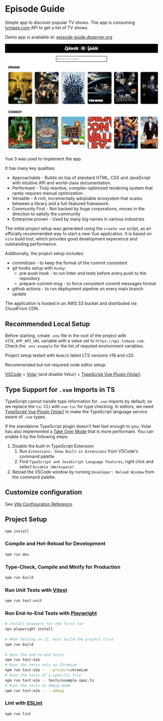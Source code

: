 # Episode Guide

Simple app to discover popular TV shows. The app is consuming [tvmaze.com](https://www.tvmaze.com) API to get a list of TV shows. 

Demo app is available at: [episode-guide.dpserver.org](https://episode-guide.dpserver.org)

![Episode Guide](./episode-guide-screen.png)

Vue 3 was used to implement the app.

It has many key qualities:

- Approachable - Builds on top of standard HTML, CSS and JavaScript with intuitive API and world-class documentation.
- Performant - Truly reactive, compiler-optimized rendering system that rarely requires manual optimization.
- Versatile - A rich, incrementally adoptable ecosystem that scales between a library and a full-featured framework.
- Community First - Not backed by huge corporations, moves in the direction to satisfy the community
- Enterprise proven - Used by many big names in various industries

The initial project setup was generated using the `create-vue` script, as an officially recommended way to start a new Vue application.
It is based on `vite` build tool, which provides good development experience and outstanding performance.

Additionally, the project setup includes:

- commitizen - to keep the format of the commit consistent
- git hooks setup with `husky`:
  - pre-push hook - to run linter and tests before every push to the repository
  - prepare-commit-msg - to force consistent commit messages format
- github actions - to run deployment pipeline on every main branch update



The application is hosted in an AWS S3 bucket and distributed via CloudFront CDN.

## Recommended Local Setup

Before starting, create `.env` file in the root of the project with `VITE_APP_API_URL` variable with a value set to `https://api.tvmaze.com`. Check the `.env.example` for the list of required environment variables.

Project setup tested with `NodeJS` latest LTS versions v18 and v20.

Recommended but not required code editor setup:

[VSCode](https://code.visualstudio.com/) + [Volar](https://marketplace.visualstudio.com/items?itemName=Vue.volar) (and disable Vetur) + [TypeScript Vue Plugin (Volar)](https://marketplace.visualstudio.com/items?itemName=Vue.vscode-typescript-vue-plugin).

## Type Support for `.vue` Imports in TS

TypeScript cannot handle type information for `.vue` imports by default, so we replace the `tsc` CLI with `vue-tsc` for type checking. In editors, we need [TypeScript Vue Plugin (Volar)](https://marketplace.visualstudio.com/items?itemName=Vue.vscode-typescript-vue-plugin) to make the TypeScript language service aware of `.vue` types.

If the standalone TypeScript plugin doesn't feel fast enough to you, Volar has also implemented a [Take Over Mode](https://github.com/johnsoncodehk/volar/discussions/471#discussioncomment-1361669) that is more performant. You can enable it by the following steps:

1. Disable the built-in TypeScript Extension
   1. Run `Extensions: Show Built-in Extensions` from VSCode's command palette
   2. Find `TypeScript and JavaScript Language Features`, right click and select `Disable (Workspace)`
2. Reload the VSCode window by running `Developer: Reload Window` from the command palette.

## Customize configuration

See [Vite Configuration Reference](https://vitejs.dev/config/).

## Project Setup

```sh
npm install
```

### Compile and Hot-Reload for Development

```sh
npm run dev
```

### Type-Check, Compile and Minify for Production

```sh
npm run build
```

### Run Unit Tests with [Vitest](https://vitest.dev/)

```sh
npm run test:unit
```

### Run End-to-End Tests with [Playwright](https://playwright.dev)

```sh
# Install browsers for the first run
npx playwright install

# When testing on CI, must build the project first
npm run build

# Runs the end-to-end tests
npm run test:e2e
# Runs the tests only on Chromium
npm run test:e2e -- --project=chromium
# Runs the tests of a specific file
npm run test:e2e -- tests/example.spec.ts
# Runs the tests in debug mode
npm run test:e2e -- --debug
```

### Lint with [ESLint](https://eslint.org/)

```sh
npm run lint
```
